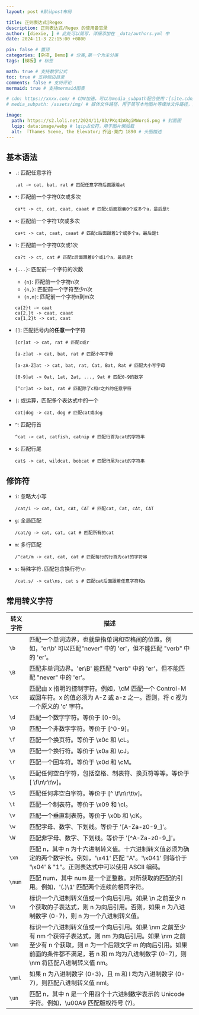 ```yaml
---
layout: post #默认post布局

title: 正则表达式|Regex
description: 正则表达式/Regex 的使用备忘录
author: [diexie, ] # 此处可以简写，详细添加在 _data/authors.yml 中
date: 2024-11-3 22:15:00 +0800

pin: false # 置顶
categories: [杂项, Demo] # 分类,第一个为主分类
tags: [模板] # 标签

math: true # 支持数学公式
toc: true # 支持侧边目录
comments: false # 支持评论
mermaid: true # 支持mermaid图表

# cdn: https://xxxx.com/ # CDN加速，可以与media_subpath配合使用：[site.cdn/][page.media_subpath/]file.ext
# media_subpath: /assets/img/ # 媒体文件路径，用于简写本地图片等媒体文件路径，注意：封面图路径**会受影响**

image:
  path: https://s2.loli.net/2024/11/03/PKq42ARgiMWorsG.png # 封面图
  lqip: data:image/webp # lqip占位符，用于图片懒加载
  alt: 『Thames Scene, the Elevator』乔治·莱门 1890 # 头图描述
---
```


## 基本语法

- `.`: 匹配任意字符
  ```regex
  .at -> cat, bat, rat # 匹配任意字符后面跟着at
  ```

- `*`: 匹配前一个字符0次或多次
  ```regex
  ca*t -> ct, cat, caat, caaat # 匹配c后面跟着0个或多个a，最后是t
  ```

- `+`: 匹配前一个字符1次或多次
  ```regex
  ca+t -> cat, caat, caaat # 匹配c后面跟着1个或多个a，最后是t
  ```

- `?`: 匹配前一个字符0次或1次
  ```regex
  ca?t -> ct, cat # 匹配c后面跟着0个或1个a，最后是t
  ```

- `{...}`: 匹配前一个字符的次数
  - `{n}`: 匹配前一个字符n次
  - `{n,}`: 匹配前一个字符至少n次
  - `{n,m}`: 匹配前一个字符n到m次
  ```regex
  ca{2}t -> caat
  ca{2,}t -> caat, caaat
  ca{1,2}t -> cat, caat
  ```

- `[]`: 匹配括号内的**任意一个**字符
  ```regex
  [cr]at -> cat, rat # 匹配c或r

  [a-z]at -> cat, bat, rat # 匹配小写字母

  [a-zA-Z]at -> cat, bat, rat, Cat, Bat, Rat # 匹配大小写字母

  [0-9]at -> 0at, 1at, 2at, ..., 9at # 匹配0-9的数字

  [^cr]at -> bat, rat # 匹配除了c和r之外的任意字符
  ```

- `|`: 或运算，匹配多个表达式中的一个
  ```regex
  cat|dog -> cat, dog # 匹配cat或dog
  ```

- `^`: 匹配行首
  ```regex
  ^cat -> cat, catfish, catnip # 匹配行首为cat的字符串
  ```

- `$`: 匹配行尾
  ```regex
  cat$ -> cat, wildcat, bobcat # 匹配行尾为cat的字符串
  ```

## 修饰符

- `i`: 忽略大小写
  ```regex
  /cat/i -> cat, Cat, cAt, CAT # 匹配cat, Cat, cAt, CAT
  ```

- `g`: 全局匹配
  ```regex
  /cat/g -> cat, cat, cat # 匹配所有的cat
  ```

- `m`: 多行匹配
  ```regex
  /^cat/m -> cat, cat, cat # 匹配每行的行首为cat的字符串
  ```

- `s`: 特殊字符`.`匹配包含换行符`\n`
  ```regex
  /cat.s/ -> cat\ns, cat s # 匹配cat后面跟着任意字符和s
  ```

## 常用转义字符

| 转义字符 | 描述                                                                                                                                                                                                                                                |
| -------- | --------------------------------------------------------------------------------------------------------------------------------------------------------------------------------------------------------------------------------------------------- |
| `\b`     | 匹配一个单词边界，也就是指单词和空格间的位置。例如，'er\b' 可以匹配"never" 中的 'er'，但不能匹配 "verb" 中的 'er'。                                                                                                                                 |
| `\B`     | 匹配非单词边界。'er\B' 能匹配 "verb" 中的 'er'，但不能匹配 "never" 中的 'er'。                                                                                                                                                                      |
| `\cx`    | 匹配由 x 指明的控制字符。例如，\cM 匹配一个 Control-M 或回车符。x 的值必须为 A-Z 或 a-z 之一。否则，将 c 视为一个原义的 'c' 字符。                                                                                                                  |
| `\d`     | 匹配一个数字字符。等价于 [0-9]。                                                                                                                                                                                                                    |
| `\D`     | 匹配一个非数字字符。等价于 [^0-9]。                                                                                                                                                                                                                 |
| `\f`     | 匹配一个换页符。等价于 \x0c 和 \cL。                                                                                                                                                                                                                |
| `\n`     | 匹配一个换行符。等价于 \x0a 和 \cJ。                                                                                                                                                                                                                |
| `\r`     | 匹配一个回车符。等价于 \x0d 和 \cM。                                                                                                                                                                                                                |
| `\s`     | 匹配任何空白字符，包括空格、制表符、换页符等等。等价于 [ \f\n\r\t\v]。                                                                                                                                                                              |
| `\S`     | 匹配任何非空白字符。等价于 [^ \f\n\r\t\v]。                                                                                                                                                                                                         |
| `\t`     | 匹配一个制表符。等价于 \x09 和 \cI。                                                                                                                                                                                                                |
| `\v`     | 匹配一个垂直制表符。等价于 \x0b 和 \cK。                                                                                                                                                                                                            |
| `\w`     | 匹配字母、数字、下划线。等价于 '[A-Za-z0-9_]'。                                                                                                                                                                                                     |
| `\W`     | 匹配非字母、数字、下划线。等价于 '[^A-Za-z0-9_]'。                                                                                                                                                                                                  |
| `\xn`    | 匹配 n，其中 n 为十六进制转义值。十六进制转义值必须为确定的两个数字长。例如，'\x41' 匹配 "A"。'\x041' 则等价于 '\x04' & "1"。正则表达式中可以使用 ASCII 编码。                                                                                      |
| `\num`   | 匹配 num，其中 num 是一个正整数。对所获取的匹配的引用。例如，'(.)\1' 匹配两个连续的相同字符。                                                                                                                                                       |
| `\n`     | 标识一个八进制转义值或一个向后引用。如果 \n 之前至少 n 个获取的子表达式，则 n 为向后引用。否则，如果 n 为八进制数字 (0-7)，则 n 为一个八进制转义值。                                                                                                |
| `\nm`    | 标识一个八进制转义值或一个向后引用。如果 \nm 之前至少有 nm 个获得子表达式，则 nm 为向后引用。如果 \nm 之前至少有 n 个获取，则 n 为一个后跟文字 m 的向后引用。如果前面的条件都不满足，若 n 和 m 均为八进制数字 (0-7)，则 \nm 将匹配八进制转义值 nm。 |
| `\nml`   | 如果 n 为八进制数字 (0-3)，且 m 和 l 均为八进制数字 (0-7)，则匹配八进制转义值 nml。                                                                                                                                                                 |
| `\un`    | 匹配 n，其中 n 是一个用四个十六进制数字表示的 Unicode 字符。例如，\u00A9 匹配版权符号 (?)。                                                                                                                                                         |
